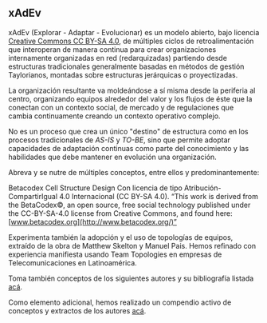 ## xAdEv
xAdEv (Explorar - Adaptar - Evolucionar) es un modelo abierto, bajo licencia [Creative Commons CC BY-SA 4.0](https://creativecommons.org/licenses/by-sa/4.0/deed.es), de múltiples ciclos de retroalimentación que interoperan de manera continua para crear organizaciones internamente organizadas en red (redarquizadas) partiendo desde estructuras tradicionales generalmente basadas en métodos de gestión Taylorianos, montadas sobre estructuras jerárquicas o proyectizadas.

La organización resultante va moldeándose a sí misma desde la periferia al centro, organizando equipos alrededor del valor y los flujos de éste que la conectan con un contexto social, de mercado y de regulaciones que cambia continuamente creando un contexto operativo complejo.

No es un proceso que crea un único "destino" de estructura como en los procesos tradicionales de *AS-IS* y *TO-BE*, sino que permite adoptar capacidades de adaptación continuas como parte del conocimiento y las habilidades que debe mantener en evolución una organización. 

Abreva y se nutre de múltiples conceptos, entre ellos y predominantemente:

Betacodex
Cell Structure Design
Con licencia de tipo Atribución-CompartirIgual 4.0 Internacional (CC BY-SA 4.0). “This work is derived from the BetaCodex©, an open source, free social technology published under the CC-BY-SA-4.0 license from Creative Commons, and found here: [www.betacodex.org](http://www.betacodex.org/)”


Experimenta también la adopción y el uso de topologías de equipos, extraído de la obra de Matthew Skelton y Manuel Pais. Hemos refinado con experiencia manifiesta usando Team Topologies en empresas de Telecomunicaciones en Latinoamérica.

Toma también conceptos de los siguientes autores y su bibliografía listada [acá](https://github.com/d-vops/xAdEv/wiki/Referencias-Bibliogr%C3%A1ficas).

Como elemento adicional, hemos realizado un compendio activo de conceptos y extractos de los autores [acá](https://github.com/d-vops/xAdEv/wiki/Irritaciones-Constructivas:-Extractos-de-pensamientos-y-escritos-de-autores-que-inspiran).
